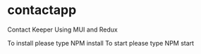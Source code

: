 # contactapp
Contact Keeper Using MUI and Redux

To install please type NPM install 
To start please type NPM start
